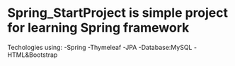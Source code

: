 # Spring_StartProject is simple project for learning Spring framework
Techologies using:
-Spring
-Thymeleaf
-JPA
-Database:MySQL
-HTML&Bootstrap
